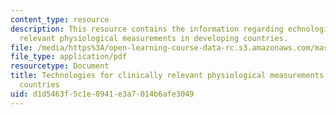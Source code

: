 ```yaml
---
content_type: resource
description: This resource contains the information regarding echnologies for clinically
  relevant physiological measurements in developing countries.
file: /media/https%3A/open-learning-course-data-rc.s3.amazonaws.com/mas-965-nextlab-i-designing-mobile-technologies-for-the-next-billion-users-fall-2008/d1d5463f5c1e0941e3a7014b6afe3049_MITMAS_965F08_Lec14_sh.pdf
file_type: application/pdf
resourcetype: Document
title: Technologies for clinically relevant physiological measurements in developing
  countries
uid: d1d5463f-5c1e-0941-e3a7-014b6afe3049
---
```

